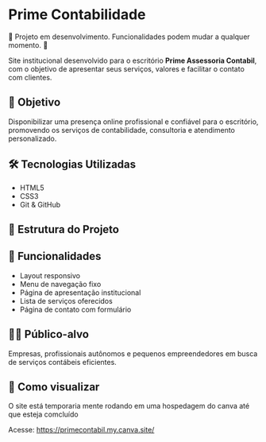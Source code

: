# Prime Contabilidade

🚧 Projeto em desenvolvimento. Funcionalidades podem mudar a qualquer momento. 🚧

Site institucional desenvolvido para o escritório **Prime Assessoria Contabil**, com o objetivo de apresentar seus serviços, valores e facilitar o contato com clientes.

## 📌 Objetivo

Disponibilizar uma presença online profissional e confiável para o escritório, promovendo os serviços de contabilidade, consultoria e atendimento personalizado.

## 🛠️ Tecnologias Utilizadas

- HTML5
- CSS3
- Git & GitHub

## 📂 Estrutura do Projeto

## 🔗 Funcionalidades

- Layout responsivo
- Menu de navegação fixo
- Página de apresentação institucional
- Lista de serviços oferecidos
- Página de contato com formulário

## 🧑‍💼 Público-alvo

Empresas, profissionais autônomos e pequenos empreendedores em busca de serviços contábeis eficientes.

## 🚀 Como visualizar

O site está temporaria mente rodando em uma hospedagem do canva até que esteja comcluído 

Acesse: https://primecontabil.my.canva.site/